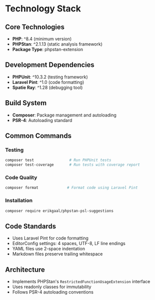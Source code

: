# Technology Stack

## Core Technologies
- **PHP**: ^8.4 (minimum version)
- **PHPStan**: ^2.1.13 (static analysis framework)
- **Package Type**: phpstan-extension

## Development Dependencies
- **PHPUnit**: ^10.3.2 (testing framework)
- **Laravel Pint**: ^1.0 (code formatting)
- **Spatie Ray**: ^1.28 (debugging tool)

## Build System
- **Composer**: Package management and autoloading
- **PSR-4**: Autoloading standard

## Common Commands

### Testing
```bash
composer test                # Run PHPUnit tests
composer test-coverage       # Run tests with coverage report
```

### Code Quality
```bash
composer format             # Format code using Laravel Pint
```

### Installation
```bash
composer require erikgaal/phpstan-psl-suggestions
```

## Code Standards
- Uses Laravel Pint for code formatting
- EditorConfig settings: 4 spaces, UTF-8, LF line endings
- YAML files use 2-space indentation
- Markdown files preserve trailing whitespace

## Architecture
- Implements PHPStan's `RestrictedFunctionUsageExtension` interface
- Uses readonly classes for immutability
- Follows PSR-4 autoloading conventions
